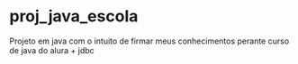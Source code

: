 # proj_java_escola
Projeto em java com o intuito de firmar meus conhecimentos perante curso de java do alura + jdbc
